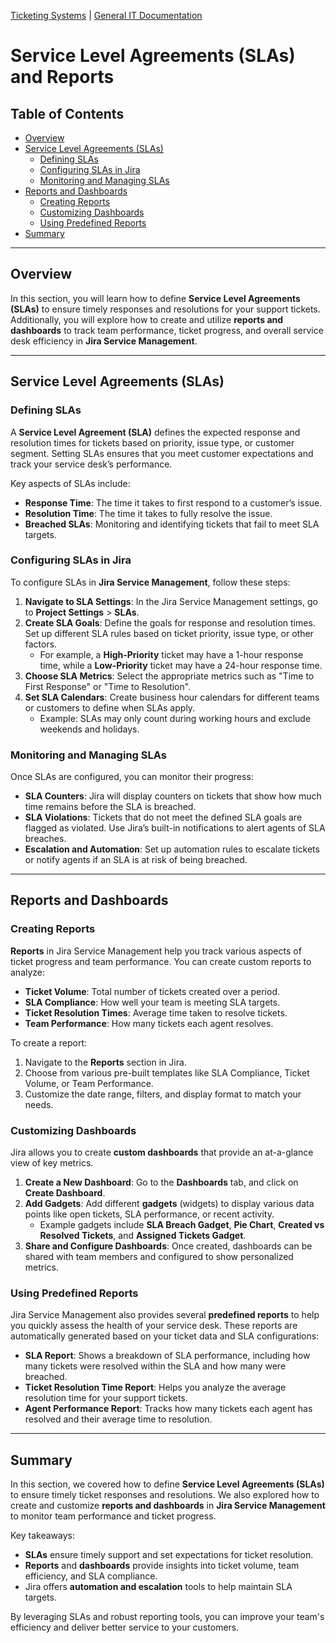 [Ticketing Systems](../README.md) | [General IT Documentation](/README.md) 
# Service Level Agreements (SLAs) and Reports

## Table of Contents
- [Overview](#overview)
- [Service Level Agreements (SLAs)](#service-level-agreements-slas)
  - [Defining SLAs](#defining-slas)
  - [Configuring SLAs in Jira](#configuring-slas-in-jira)
  - [Monitoring and Managing SLAs](#monitoring-and-managing-slas)
- [Reports and Dashboards](#reports-and-dashboards)
  - [Creating Reports](#creating-reports)
  - [Customizing Dashboards](#customizing-dashboards)
  - [Using Predefined Reports](#using-predefined-reports)
- [Summary](#summary)

---

## Overview

In this section, you will learn how to define **Service Level Agreements (SLAs)** to ensure timely responses and resolutions for your support tickets. Additionally, you will explore how to create and utilize **reports and dashboards** to track team performance, ticket progress, and overall service desk efficiency in **Jira Service Management**.

---

## Service Level Agreements (SLAs)

### Defining SLAs

A **Service Level Agreement (SLA)** defines the expected response and resolution times for tickets based on priority, issue type, or customer segment. Setting SLAs ensures that you meet customer expectations and track your service desk’s performance.

Key aspects of SLAs include:
- **Response Time**: The time it takes to first respond to a customer’s issue.
- **Resolution Time**: The time it takes to fully resolve the issue.
- **Breached SLAs**: Monitoring and identifying tickets that fail to meet SLA targets.

### Configuring SLAs in Jira

To configure SLAs in **Jira Service Management**, follow these steps:

1. **Navigate to SLA Settings**: In the Jira Service Management settings, go to **Project Settings** > **SLAs**.
2. **Create SLA Goals**: Define the goals for response and resolution times. Set up different SLA rules based on ticket priority, issue type, or other factors. 
   - For example, a **High-Priority** ticket may have a 1-hour response time, while a **Low-Priority** ticket may have a 24-hour response time.
3. **Choose SLA Metrics**: Select the appropriate metrics such as "Time to First Response" or "Time to Resolution".
4. **Set SLA Calendars**: Create business hour calendars for different teams or customers to define when SLAs apply.
   - Example: SLAs may only count during working hours and exclude weekends and holidays.

### Monitoring and Managing SLAs

Once SLAs are configured, you can monitor their progress:

- **SLA Counters**: Jira will display counters on tickets that show how much time remains before the SLA is breached.
- **SLA Violations**: Tickets that do not meet the defined SLA goals are flagged as violated. Use Jira’s built-in notifications to alert agents of SLA breaches.
- **Escalation and Automation**: Set up automation rules to escalate tickets or notify agents if an SLA is at risk of being breached.

---

## Reports and Dashboards

### Creating Reports

**Reports** in Jira Service Management help you track various aspects of ticket progress and team performance. You can create custom reports to analyze:

- **Ticket Volume**: Total number of tickets created over a period.
- **SLA Compliance**: How well your team is meeting SLA targets.
- **Ticket Resolution Times**: Average time taken to resolve tickets.
- **Team Performance**: How many tickets each agent resolves.

To create a report:
1. Navigate to the **Reports** section in Jira.
2. Choose from various pre-built templates like SLA Compliance, Ticket Volume, or Team Performance.
3. Customize the date range, filters, and display format to match your needs.

### Customizing Dashboards

Jira allows you to create **custom dashboards** that provide an at-a-glance view of key metrics.

1. **Create a New Dashboard**: Go to the **Dashboards** tab, and click on **Create Dashboard**.
2. **Add Gadgets**: Add different **gadgets** (widgets) to display various data points like open tickets, SLA performance, or recent activity.
   - Example gadgets include **SLA Breach Gadget**, **Pie Chart**, **Created vs Resolved Tickets**, and **Assigned Tickets Gadget**.
3. **Share and Configure Dashboards**: Once created, dashboards can be shared with team members and configured to show personalized metrics.

### Using Predefined Reports

Jira Service Management also provides several **predefined reports** to help you quickly assess the health of your service desk. These reports are automatically generated based on your ticket data and SLA configurations:

- **SLA Report**: Shows a breakdown of SLA performance, including how many tickets were resolved within the SLA and how many were breached.
- **Ticket Resolution Time Report**: Helps you analyze the average resolution time for your support tickets.
- **Agent Performance Report**: Tracks how many tickets each agent has resolved and their average time to resolution.

---

## Summary

In this section, we covered how to define **Service Level Agreements (SLAs)** to ensure timely ticket responses and resolutions. We also explored how to create and customize **reports and dashboards** in **Jira Service Management** to monitor team performance and ticket progress.

Key takeaways:
- **SLAs** ensure timely support and set expectations for ticket resolution.
- **Reports** and **dashboards** provide insights into ticket volume, team efficiency, and SLA compliance.
- Jira offers **automation and escalation** tools to help maintain SLA targets.

By leveraging SLAs and robust reporting tools, you can improve your team's efficiency and deliver better service to your customers.
